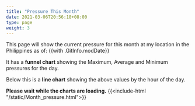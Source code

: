 ```yaml
---
title: "Pressure This Month"
date: 2021-03-06T20:56:18+08:00
type: page
weight: 3
---
```

This page will show the current pressure for this month at my location in the Philippines as of: {{with .GitInfo.modDate}}

It has a **funnel chart** showing the Maximum, Average and Minimum pressures for the day.

Below this is a **line chart** showing the above values by the hour of the day.

**Please wait while the charts are loading.**
{{<include-html "/static/Month_pressure.html">}}

